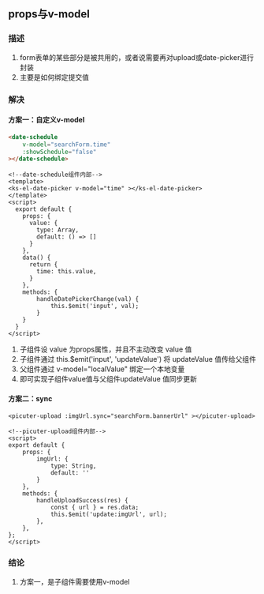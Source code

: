 ## props与v-model

### 描述

1. form表单的某些部分是被共用的，或者说需要再对upload或date-picker进行封装
2. 主要是如何绑定提交值

### 解决

#### 方案一：自定义v-model

```html
<date-schedule
    v-model="searchForm.time"
    :showSchedule="false"
></date-schedule>
```

```vue
<!--date-schedule组件内部-->
<template>
<ks-el-date-picker v-model="time" ></ks-el-date-picker>
</template>
<script>
  export default {
    props: {
      value: {
        type: Array,
        default: () => []
      }
    },
    data() {
      return {
        time: this.value,
      }
    },    
    methods: {
        handleDatePickerChange(val) {
            this.$emit('input', val);
        }
    }
  }
</script>
```

1. 子组件设 value 为props属性，并且不主动改变 value 值
2. 子组件通过 this.$emit('input', 'updateValue') 将 updateValue 值传给父组件
3. 父组件通过 v-model="localValue" 绑定一个本地变量
4. 即可实现子组件value值与父组件updateValue 值同步更新

#### 方案二：sync

```vue
<picuter-upload :imgUrl.sync="searchForm.bannerUrl" ></picuter-upload>
```

```vue
<!--picuter-upload组件内部-->
<script>
export default {
    props: {
        imgUrl: {
            type: String,
            default: ''
        }
    },
    methods: {
        handleUploadSuccess(res) {
            const { url } = res.data;
            this.$emit('update:imgUrl', url);
        },
    },
};
</script>
```

### 结论

1. 方案一，是子组件需要使用v-model

